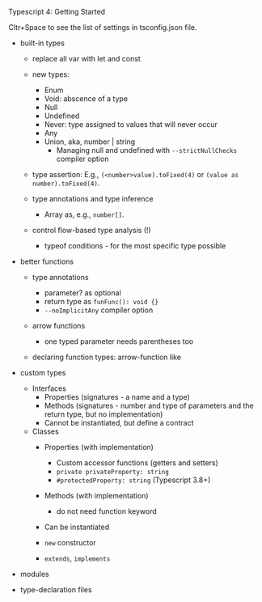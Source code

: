 Typescript 4: Getting Started

Cltr+Space to see the list of settings in tsconfig.json file.

- built-in types
  - replace all var with let and const

  - new types:
    - Enum
    - Void: abscence of a type
    - Null
    - Undefined
    - Never: type assigned to values that will never occur
    - Any
    - Union, aka, number | string
      - Managing null and undefined with `--strictNullChecks` compiler option

  - type assertion:
    E.g., `(<number>value).toFixed(4)` or `(value as number).toFixed(4)`.

  - type annotations and type inference
    - Array as, e.g., `number[]`.

  - control flow-based type analysis (!)
    - typeof conditions - for the most specific type possible

- better functions
  - type annotations
    - parameter? as optional
    - return type as `funFunc(): void {}`
    - `--noImplicitAny` compiler option
  - arrow functions
    - one typed parameter needs parentheses too 
    
  - declaring function types: arrow-function like

- custom types
  - Interfaces
    - Properties (signatures - a name and a type)
    - Methods (signatures - number and type of parameters and the return type, but no implementation)
    - Cannot be instantiated, but define a contract
  - Classes
    - Properties (with implementation)
      - Custom accessor functions (getters and setters)
      - `private privateProperty: string`
      - `#protectedProperty: string` (Typescript 3.8+)

    - Methods (with implementation)
      - do not need function keyword
    - Can be instantiated

    - `new` constructor
    - `extends`, `implements`
    

- modules
- type-declaration files
